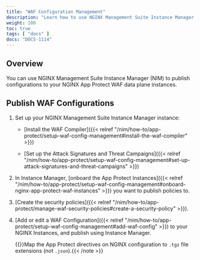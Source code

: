 ```yaml
---
title: "WAF Configuration Management"
description: "Learn how to use NGINX Management Suite Instance Manager to publish NGINX App Protect WAF configurations."
weight: 100
toc: true
tags: [ "docs" ]
docs: "DOCS-1114"
---
```


## Overview

You can use NGINX Management Suite Instance Manager (NIM) to publish configurations to your NGINX App Protect WAF data plane instances.

## Publish WAF Configurations

1. Set up your NGINX Management Suite Instance Manager instance:

   - [Install the WAF Compiler]({{< relref "/nim/how-to/app-protect/setup-waf-config-management#install-the-waf-compiler" >}})

   - [Set up the Attack Signatures and Threat Campaigns]({{< relref "/nim/how-to/app-protect/setup-waf-config-management#set-up-attack-signatures-and-threat-campaigns" >}})

2. In Instance Manager, [onboard the App Protect Instances]({{< relref "/nim/how-to/app-protect/setup-waf-config-management#onboard-nginx-app-protect-waf-instances" >}}) you want to publish policies to.

3. [Create the security policies]({{< relref "/nim/how-to/app-protect/manage-waf-security-policies#create-a-security-policy" >}}).

4. [Add or edit a WAF Configuration]({{< relref "/nim/how-to/app-protect/setup-waf-config-management#add-waf-config" >}}) to your NGINX Instances, and publish using Instance Manager.

   {{<note>}}Map the App Protect directives on NGINX configuration to `.tgz` file extensions (not `.json`).{{< /note >}}
